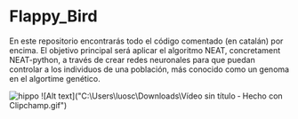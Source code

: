 # Flappy_Bird

En este repositorio encontrarás todo el código comentado (en catalán) por encima. El objetivo principal será aplicar el algoritmo NEAT, concretament NEAT-python, a través de crear redes neuronales para que puedan controlar a los individuos de una población, más conocido como un genoma en el algortime genético.

![hippo](https://media3.giphy.com/media/aUovxH8Vf9qDu/giphy.gif)
![Alt text]("C:\Users\luosc\Downloads\Vídeo sin título ‐ Hecho con Clipchamp.gif")
